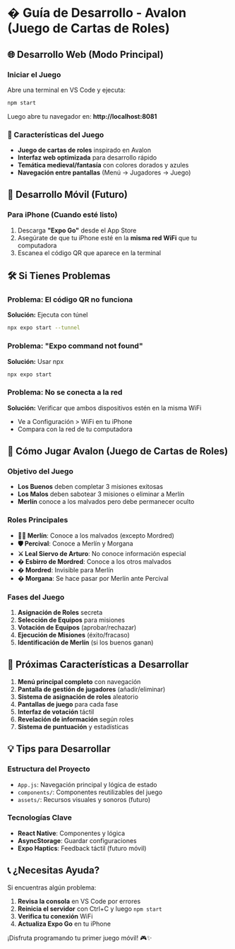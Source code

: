 # � Guía de Desarrollo - Avalon (Juego de Cartas de Roles)

## 🌐 Desarrollo Web (Modo Principal)

### Iniciar el Juego
Abre una terminal en VS Code y ejecuta:
```bash
npm start
```

Luego abre tu navegador en: **http://localhost:8081**

### 🎯 Características del Juego
- **Juego de cartas de roles** inspirado en Avalon
- **Interfaz web optimizada** para desarrollo rápido
- **Temática medieval/fantasía** con colores dorados y azules
- **Navegación entre pantallas** (Menú → Jugadores → Juego)

## 📱 Desarrollo Móvil (Futuro)

### Para iPhone (Cuando esté listo)
1. Descarga **"Expo Go"** desde el App Store
2. Asegúrate de que tu iPhone esté en la **misma red WiFi** que tu computadora
3. Escanea el código QR que aparece en la terminal

## 🛠️ Si Tienes Problemas

### Problema: El código QR no funciona
**Solución:** Ejecuta con túnel
```bash
npx expo start --tunnel
```

### Problema: "Expo command not found"
**Solución:** Usar npx
```bash
npx expo start
```

### Problema: No se conecta a la red
**Solución:** Verificar que ambos dispositivos estén en la misma WiFi
- Ve a Configuración > WiFi en tu iPhone
- Compara con la red de tu computadora

## 🎯 Cómo Jugar Avalon (Juego de Cartas de Roles)

### Objetivo del Juego
- **Los Buenos** deben completar 3 misiones exitosas
- **Los Malos** deben sabotear 3 misiones o eliminar a Merlín
- **Merlín** conoce a los malvados pero debe permanecer oculto

### Roles Principales
- **🧙‍♂️ Merlín**: Conoce a los malvados (excepto Mordred)
- **🛡️ Percival**: Conoce a Merlín y Morgana
- **⚔️ Leal Siervo de Arturo**: No conoce información especial
- **�️ Esbirro de Mordred**: Conoce a los otros malvados
- **� Mordred**: Invisible para Merlín
- **� Morgana**: Se hace pasar por Merlín ante Percival

### Fases del Juego
1. **Asignación de Roles** secreta
2. **Selección de Equipos** para misiones
3. **Votación de Equipos** (aprobar/rechazar)
4. **Ejecución de Misiones** (éxito/fracaso)
5. **Identificación de Merlín** (si los buenos ganan)

## 🚀 Próximas Características a Desarrollar

1. **Menú principal completo** con navegación
2. **Pantalla de gestión de jugadores** (añadir/eliminar)
3. **Sistema de asignación de roles** aleatorio
4. **Pantallas de juego** para cada fase
5. **Interfaz de votación** táctil
6. **Revelación de información** según roles
7. **Sistema de puntuación** y estadísticas

## 💡 Tips para Desarrollar

### Estructura del Proyecto
- `App.js`: Navegación principal y lógica de estado
- `components/`: Componentes reutilizables del juego
- `assets/`: Recursos visuales y sonoros (futuro)

### Tecnologías Clave
- **React Native**: Componentes y lógica
- **AsyncStorage**: Guardar configuraciones
- **Expo Haptics**: Feedback táctil (futuro móvil)

## 📞 ¿Necesitas Ayuda?

Si encuentras algún problema:
1. **Revisa la consola** en VS Code por errores
2. **Reinicia el servidor** con Ctrl+C y luego `npm start`
3. **Verifica tu conexión** WiFi
4. **Actualiza Expo Go** en tu iPhone

¡Disfruta programando tu primer juego móvil! 🎮✨

